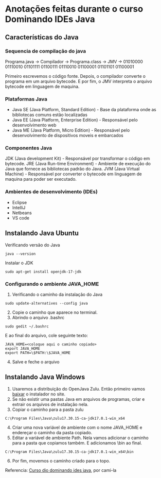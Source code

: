 # Anotações feitas durante o curso Dominando IDEs Java

## Características do Java

### Sequencia de compilação do java

Programa.java -> Compilador -> Programa.class -> JMV -> 01010000 01110010 01101111 01100111 01110010 01100001 01101101 01100001

Primeiro escrevemos o código fonte. Depois, o compilador converte o programa em um arquivo bytecode. E por fim, o JMV interpreta o arquivo bytecode em linguagem de maquina.

### Plataformas Java

- Java SE (Java Platform, Standard Edition) - Base da plataforma onde as bibliotecas comuns estão localizadas
- Java EE (Java Platform, Enterprise Edition) -  Responsável pelo desenvolvimento web
- Java ME (Java Platform, Micro Edition) - Responsável pelo desenvolvimento de dispositivos moveis e embarcados

### Componentes Java

JDK (Java development Kit) - Responsável por transformar o código em bytecode.
JRE (Java Run-time Environment) - Ambiente de execução do Java que fornece as bibliotecas padrão do Java.
JVM (Java Virtual Machine) - Responsável por converter o bytecode em linguagem de maquina para poder ser executado.

### Ambientes de desenvolvimento (IDEs)

- Eclipse
- IntelliJ
- Netbeans
- VS code

## Instalando Java Ubuntu

Verificando versão do Java

```
java --version
```

Instalar o JDK

```
sudo apt-get install openjdk-17-jdk
```

### Configurando o ambiente JAVA_HOME

1. Verificando o caminho da instalação do Java
   
```
sudo update-alternatives --config java
```

2. Copie o caminho que aparece no terminal.
3. Abrindo o arquivo .bashrc

```
sudo gedit ~/.bashrc
```

E ao final do arquivo, cole seguinte texto:

```
JAVA_HOME=<coloque aqui o caminho copiado>
export JAVA_HOME
export PATH=\$PATH:\$JAVA_HOME
```

4. Salve e feche o arquivo

## Instalando Java Windows

1. Usaremos a distribuição do OpenJava Zulu. Então primeiro vamos [baixar](https://www.azul.com/downloads/?package=jdk) o instalador no site.
2. Se não existir uma pastas Java em arquivos de programas, criar e extrair os arquivos de instalação nela.
3. Copiar o caminho para a pasta zulu

```
C:\Program Files\Java\zulu17.30.15-ca-jdk17.0.1-win_x64
```

4. Criar uma nova variável de ambiente com o nome JAVA_HOME e endereçar o caminho da pasta copiado.
5. Editar a variável de ambiente Path. Nela vamos adicionar o caminho para a pasta que copiamos também. E adicionamos \bin ao final.

```
C:\Program Files\Java\zulu17.30.15-ca-jdk17.0.1-win_x64\bin
```

6. Por fim, movemos o caminho criado para o topo.

Referencia: [Curso dio dominando ides java](https://github.com/cami-la/curso-dio-dominando-ides-java/blob/master/README.md), por cami-la
